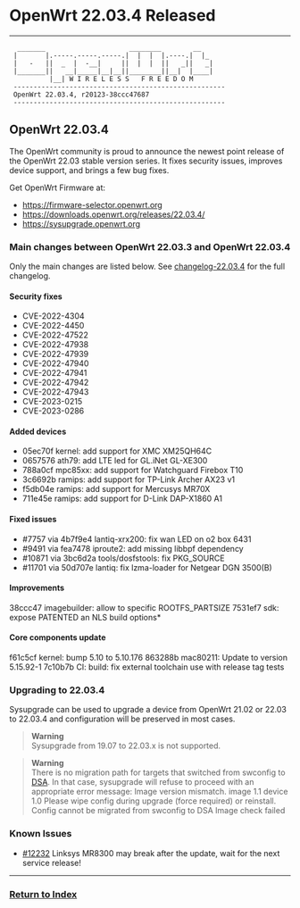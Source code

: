# OpenWrt 22.03.4 Released
---

```
  _______                     ________        __
 |       |.-----.-----.-----.|  |  |  |.----.|  |_
 |   -   ||  _  |  -__|     ||  |  |  ||   _||   _|
 |_______||   __|_____|__|__||________||__|  |____|
          |__| W I R E L E S S   F R E E D O M
 -----------------------------------------------------
 OpenWrt 22.03.4, r20123-38ccc47687
 -----------------------------------------------------
 ```

## OpenWrt 22.03.4

The OpenWrt community is proud to announce the newest point release of the
OpenWrt 22.03 stable version series. It fixes security issues, improves device
support, and brings a few bug fixes.

Get OpenWrt Firmware at:

* https://firmware-selector.openwrt.org
* https://downloads.openwrt.org/releases/22.03.4/
* https://sysupgrade.openwrt.org

### Main changes between OpenWrt 22.03.3 and OpenWrt 22.03.4

Only the main changes are listed below. See [changelog-22.03.4](https://openwrt.org/releases/22.03/changelog-22.03.4) for the full changelog.

#### Security fixes

* CVE-2022-4304
* CVE-2022-4450
* CVE-2022-47522
* CVE-2022-47938
* CVE-2022-47939
* CVE-2022-47940
* CVE-2022-47941
* CVE-2022-47942
* CVE-2022-47943
* CVE-2023-0215
* CVE-2023-0286

#### Added devices

* 05ec70f kernel: add support for XMC XM25QH64C
* 0657576 ath79: add LTE led for GL.iNet GL-XE300
* 788a0cf mpc85xx: add support for Watchguard Firebox T10
* 3c6692b ramips: add support for TP-Link Archer AX23 v1
* f5db04e ramips: add support for Mercusys MR70X
* 711e45e ramips: add support for D-Link DAP-X1860 A1

#### Fixed issues

* #7757 via 4b7f9e4 lantiq-xrx200: fix wan LED on o2 box 6431
* #9491 via fea7478 iproute2: add missing libbpf dependency
* #10871 via 3bc6d2a tools/dosfstools: fix PKG_SOURCE
* #11701 via 50d707e lantiq: fix lzma-loader for Netgear DGN 3500(B)

#### Improvements

38ccc47 imagebuilder: allow to specific ROOTFS_PARTSIZE
7531ef7 sdk: expose PATENTED an NLS build options*

#### Core components update

f61c5cf kernel: bump 5.10 to 5.10.176
863288b mac80211: Update to version 5.15.92-1
7c10b7b CI: build: fix external toolchain use with release tag tests

### Upgrading to 22.03.4

Sysupgrade can be used to upgrade a device from OpenWrt 21.02 or 22.03 to
22.03.4 and configuration will be preserved in most cases.

> **Warning**\
> Sysupgrade from 19.07 to 22.03.x is not supported.

> **Warning**\
>There is no migration path for targets that switched from swconfig to [DSA](https://openwrt.org/docs/guide-user/network/dsa/start). In that case, sysupgrade will refuse to proceed with an appropriate error message: Image version mismatch. image 1.1 device 1.0 Please wipe config during upgrade (force required) or reinstall. Config cannot be migrated from swconfig to DSA Image check failed

### Known Issues
* [#12232](https://github.com/openwrt/openwrt/issues/12232) Linksys MR8300 may break after the update, wait for the next service release!

---
### [Return to Index](../)